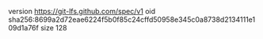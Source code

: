 version https://git-lfs.github.com/spec/v1
oid sha256:8699a2d72eae6224f5b0f85c24cffd50958e345c0a8738d2134111e109d1a76f
size 128
